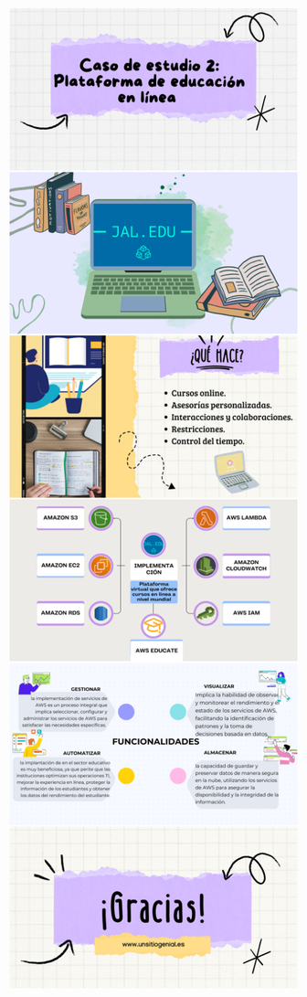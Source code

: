 ![](https://github.com/Marlith08/LLANOS_ANGELES_LEILY/blob/main/ACTIVIDADES/IMG_Actividad_caso2/1.png)
![](https://github.com/Marlith08/LLANOS_ANGELES_LEILY/blob/main/ACTIVIDADES/IMG_Actividad_caso2/2.png)
![](https://github.com/Marlith08/LLANOS_ANGELES_LEILY/blob/main/ACTIVIDADES/IMG_Actividad_caso2/3.png)
![](https://github.com/Marlith08/LLANOS_ANGELES_LEILY/blob/main/ACTIVIDADES/IMG_Actividad_caso2/4.png)
![](https://github.com/Marlith08/LLANOS_ANGELES_LEILY/blob/main/ACTIVIDADES/IMG_Actividad_caso2/5.png)
![](https://github.com/Marlith08/LLANOS_ANGELES_LEILY/blob/main/ACTIVIDADES/IMG_Actividad_caso2/6.png)

